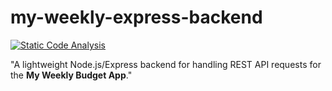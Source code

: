 # my-weekly-express-backend

[![Static Code Analysis](https://github.com/sudosf/my-weekly-express.js-backend/actions/workflows/static-analysis.yml/badge.svg)](https://github.com/sudosf/my-weekly-express.js-backend/actions/workflows/static-analysis.yml)

"A lightweight Node.js/Express backend for handling REST API requests for the **My Weekly Budget App**."
